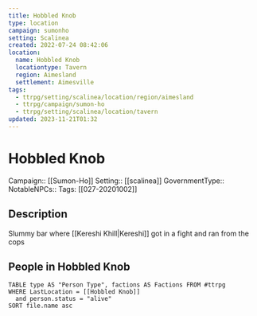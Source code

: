 ```yaml
---
title: Hobbled Knob
type: location
campaign: sumonho
setting: Scalinea
created: 2022-07-24 08:42:06
location:
  name: Hobbled Knob
  locationtype: Tavern
  region: Aimesland
  settlement: Aimesville
tags:
  - ttrpg/setting/scalinea/location/region/aimesland
  - ttrpg/campaign/sumon-ho
  - ttrpg/setting/scalinea/location/tavern
updated: 2023-11-21T01:32
---
```

# Hobbled Knob

Campaign:: [[Sumon-Ho]]
Setting:: [[scalinea]]
GovernmentType::
NotableNPCs::
Tags: [[027-20201002]]

## Description

Slummy bar where [[Kereshi Khill|Kereshi]] got in a fight and ran from the cops

## People in Hobbled Knob

```dataview
TABLE type AS "Person Type", factions AS Factions FROM #ttrpg 
WHERE LastLocation = [[Hobbled Knob]]
  and person.status = "alive"
SORT file.name asc
```
